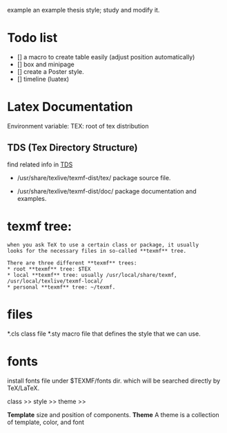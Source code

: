 example	    an example thesis style; study and modify it.


# Todo list
- [] a macro to create table easily (adjust position automatically)
- [] box and minipage
- [] create a Poster style.
- [] timeline (luatex)

# Latex Documentation

Environment variable:
    TEX:    root of tex distribution
## TDS (Tex Directory Structure)
find related info in [TDS](tug.org/tds/tds.html)

* /usr/share/texlive/texmf-dist/tex/
    package source file.

* /usr/share/texlive/texmf-dist/doc/
    package documentation and examples.

# **texmf** tree: 
    when you ask TeX to use a certain class or package, it usually 
    looks for the necessary files in so-called **texmf** tree.

    There are three different **texmf** trees:
	* root **texmf** tree: $TEX
	* local **texmf** tree: usually /usr/local/share/texmf,
	/usr/local/texlive/texmf-local/
	* personal **texmf** tree: ~/texmf.



# files
\*.cls	    class file
\*.sty	    macro file that defines the style that we can use.


# fonts
install fonts file under $TEXMF/fonts dir. which will be searched directly
by TeX/LaTeX.


class >> style >> theme >> 

**Template**
    size and position of components.
**Theme**
    A theme is a collection of template, color, and font
